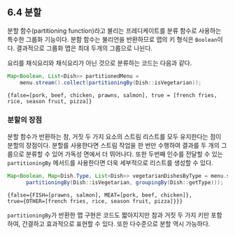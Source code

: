 ## 6.4 분할
분할 함수(partitioning function)라고 불리는 프레디케이트를 분류 함수로 사용하는 특수한 그룹화 기능이다.
분함 함수는 불리언을 반환하므로 맵의 키 형식은 `Boolean`이다. 결과적으로 그룹화 맵은 최대 두개의 그룹으로 나뉜다.

요리를 채식요리와 채식요리가 아닌 것으로 분류하는 코드는 다음과 같다.
```Java
Map<Boolean, List<Dish>> partitionedMenu =
    menu.stream().collect(partitioningBy(Dish::isVegetarian));
```
```
{false=[pork, beef, chicken, prawns, salmon], true = [french fries, rice, season fruit, pizza]}
```

### 분할의 장점
분할 함수가 반환하는 참, 거짓 두 가지 요소의 스트림 리스트를 모두 유지한다는 점이 분할의 장점이다. 
분할를 사용한다면 스트림 작업을 한 번만 수행하여 결과를 두 개의 그룹으로 분류할 수 있어 가독성 면에서 더 뛰어나다. 
또한 두번째 인수를 전달할 수 있는 `partitioningBy` 메서드를 사용한다면 더욱 세부적으로 리스트를 생성할 수 있다.
```Java
Map<Boolean, Map<Dish.Type, List<Dish>> vegetarianDishesByType = menu.stream().collect(
      partitioningBy(Dish::isVegetarian, groupingBy(Dish::getType)));
```
```
{false={FISH=[prawns, salmon], MEAT=[pork, beef, chicken]},
true={OTHER=[french fries, rice, season fruit, pizza]}}}
```
`partitioningBy`가 반환한 맵 구현은 코드도 짧아지지만 참과 거짓 두 가지 키만 포함하여, 간결하고 효과적으로 표현할 수 있다. 또한 다수준으로 분할 역시 가능하다.
